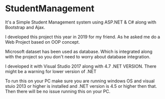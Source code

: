 # StudentManagement
It's a Simple Student Management system using ASP.NET &amp; C# along with Bootstrap and Ajax. 

I developed this project this year in 2019 for my friend. As he asked me do a Web Project based on OOP concept. 

Microsoft dataset has been used as database. Which is integrated along with the project so you don't need to worry about database integration.  

I developed it with Visual Studio 2017 along with 4.7 .NET VERSION. There might be a warning for lower version of .NET

To run this on your PC make sure you are running windows OS and visual stuio 2013 or higher is installed and .NET version is 4.5 or higher then that. Then there will be no issue running this on your PC.
